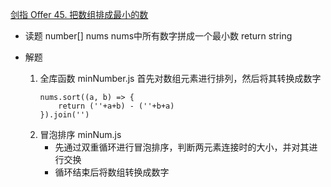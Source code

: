 [剑指 Offer 45. 把数组排成最小的数](https://leetcode-cn.com/problems/ba-shu-zu-pai-cheng-zui-xiao-de-shu-lcof/)

- 读题
    number[] nums
    nums中所有数字拼成一个最小数
    return string

- 解题
    1. 全库函数 minNumber.js
        首先对数组元素进行排列，然后将其转换成数字
        ```
        nums.sort((a, b) => {
            return (''+a+b) - (''+b+a)
        }).join('')
        ```
    2. 冒泡排序 minNum.js
        - 先通过双重循环进行冒泡排序，判断两元素连接时的大小，并对其进行交换
        - 循环结束后将数组转换成数字